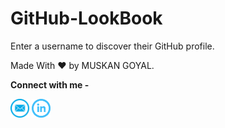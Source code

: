 # GitHub-LookBook

Enter a username to discover their GitHub profile.



Made With ❤ by MUSKAN GOYAL.




**Connect with me -**

<a href="mailto:muskangoyal05@gmail.com"><img src="assets/images/mail.png" width="30px" height="30px"></a> 
<a href="https://www.linkedin.com/in/goyalmuskan/"><img src="assets/images/linkedin.png" width="30px" height="30px"></a>
